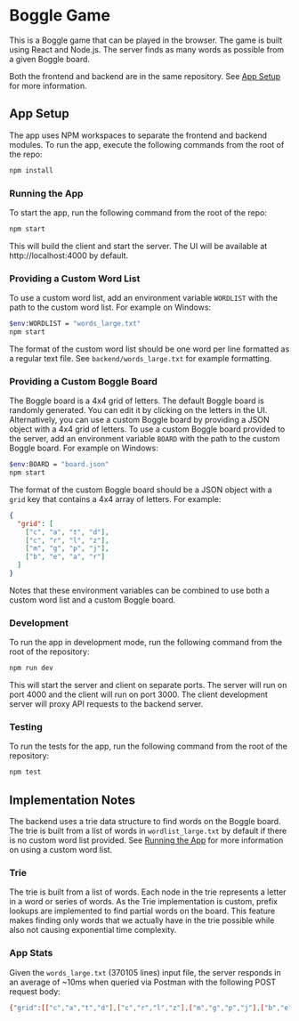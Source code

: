 # Boggle Game 
This is a Boggle game that can be played in the browser. The game is built using React and Node.js. The server finds as many words as possible from a given Boggle board.

Both the frontend and backend are in the same repository. See [App Setup](#app-setup) for more information. 

## App Setup
The app uses NPM workspaces to separate the frontend and backend modules. To run the app, execute the following commands from the root of the repo:

```bash
npm install
```

### Running the App
To start the app, run the following command from the root of the repo:

```bash
npm start
```
This will build the client and start the server. The UI will be available at http://localhost:4000 by default.

### Providing a Custom Word List
To use a custom word list, add an environment variable `WORDLIST` with the path to the custom word list. For example on Windows:

```bash
$env:WORDLIST = "words_large.txt"
npm start 
```
The format of the custom word list should be one word per line formatted as a regular text file. See `backend/words_large.txt` for example formatting.

### Providing a Custom Boggle Board

The Boggle board is a 4x4 grid of letters. The default Boggle board is randomly generated. You can edit it by clicking on the letters in the UI. Alternatively, you can use a custom Boggle board by providing a JSON object with a 4x4 grid of letters. To use a custom Boggle board provided to the server, add an environment variable `BOARD` with the path to the custom Boggle board. For example on Windows:

```bash
$env:BOARD = "board.json"
npm start
```

The format of the custom Boggle board should be a JSON object with a `grid` key that contains a 4x4 array of letters. For example:

```json
{
  "grid": [
    ["c", "a", "t", "d"],
    ["c", "r", "l", "z"],
    ["m", "g", "p", "j"],
    ["b", "e", "a", "r"]
  ]
}
```

Notes that these environment variables can be combined to use both a custom word list and a custom Boggle board.

### Development
To run the app in development mode, run the following command from the root of the repository:

```bash
npm run dev
```
This will start the server and client on separate ports. The server will run on port 4000 and the client will run on port 3000. The client development server will proxy API requests to the backend server.

### Testing
To run the tests for the app, run the following command from the root of the repository:

```bash
npm test
```

## Implementation Notes
The backend uses a trie data structure to find words on the Boggle board. The trie is built from a list of words in `wordlist_large.txt` by default if there is no custom word list provided. See [Running the App](#running-the-app) for more information on using a custom word list.

### Trie
The trie is built from a list of words. Each node in the trie represents a letter in a word or series of words. As the Trie implementation is custom, prefix lookups are implemented to find partial words on the board. This feature makes finding only words that we actually have in the trie possible while also not causing exponential time complexity.

### App Stats
Given the `words_large.txt` (370105 lines) input file, the server responds in an average of ~10ms when queried via Postman with the following POST request body:

```bash
{"grid":[["c","a","t","d"],["c","r","l","z"],["m","g","p","j"],["b","e","a","r"]]}
```
